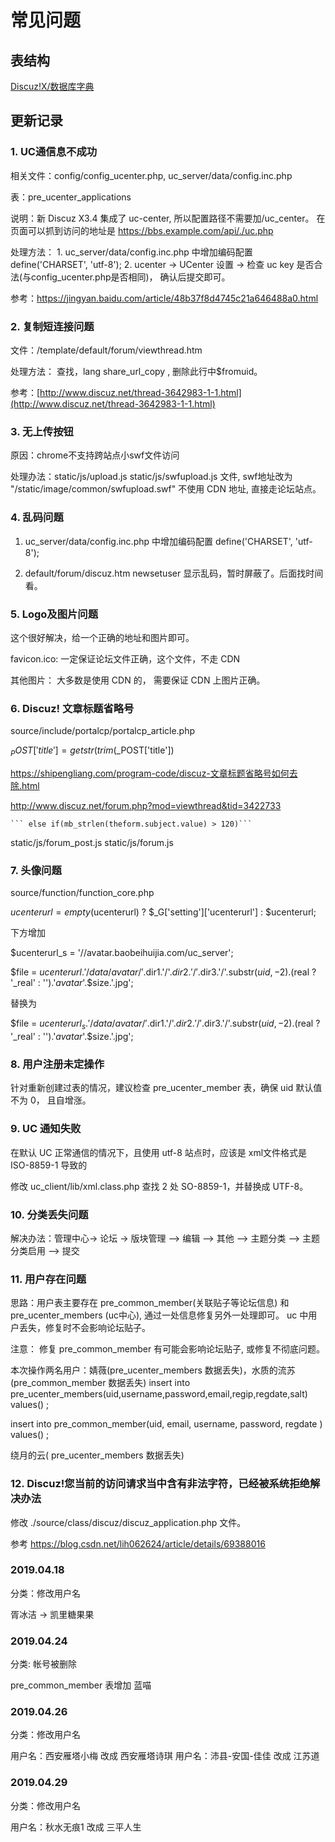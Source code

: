# 常见问题

## 表结构

[Discuz!X/数据库字典](http://wiki.blueidea.com/index.php?title=Discuz!X/数据库字典)


## 更新记录

### 1. UC通信息不成功

相关文件：config/config_ucenter.php, uc_server/data/config.inc.php

表：pre_ucenter_applications

说明：新 Discuz X3.4 集成了 uc-center, 所以配置路径不需要加/uc_center。 在页面可以抓到访问的地址是 https://bbs.example.com/api/./uc.php

处理方法：
	1. uc_server/data/config.inc.php 中增加编码配置 define('CHARSET', 'utf-8');
	2. ucenter -> UCenter 设置 -> 检查 uc key 是否合法(与config_ucenter.php是否相同)， 确认后提交即可。

参考：https://jingyan.baidu.com/article/48b37f8d4745c21a646488a0.html


### 2. 复制短连接问题

文件：/template/default/forum/viewthread.htm

处理方法： 查找，lang share_url_copy , 删除此行中$fromuid。

参考：[http://www.discuz.net/thread-3642983-1-1.html](http://www.discuz.net/thread-3642983-1-1.html)


### 3. 无上传按钮

原因：chrome不支持跨站点小swf文件访问

处理办法：static/js/upload.js static/js/swfupload.js 文件,  swf地址改为 "/static/image/common/swfupload.swf" 不使用 CDN 地址, 直接走论坛站点。


### 4. 乱码问题

1. uc_server/data/config.inc.php 中增加编码配置 define('CHARSET', 'utf-8');

2. default/forum/discuz.htm newsetuser 显示乱码，暂时屏蔽了。后面找时间看。

### 5. Logo及图片问题

这个很好解决，给一个正确的地址和图片即可。

favicon.ico: 一定保证论坛文件正确，这个文件，不走 CDN

其他图片： 大多数是使用 CDN 的， 需要保证 CDN 上图片正确。


### 6. Discuz! 文章标题省略号

source/include/portalcp/portalcp_article.php

$_POST['title'] = getstr(trim($_POST['title'])

https://shipengliang.com/program-code/discuz-文章标题省略号如何去除.html

http://www.discuz.net/forum.php?mod=viewthread&tid=3422733

	``` else if(mb_strlen(theform.subject.value) > 120)```
static/js/forum_post.js
static/js/forum.js



### 7. 头像问题

source/function/function_core.php

$ucenterurl = empty($ucenterurl) ? $_G['setting']['ucenterurl'] : $ucenterurl;

下方增加

$ucenterurl_s = '//avatar.baobeihuijia.com/uc_server';

$file = $ucenterurl.'/data/avatar/'.$dir1.'/'.$dir2.'/'.$dir3.'/'.substr($uid, -2).($real ? '_real' : '').'_avatar_'.$size.'.jpg';

替换为

$file = $ucenterurl_s.'/data/avatar/'.$dir1.'/'.$dir2.'/'.$dir3.'/'.substr($uid, -2).($real ? '_real' : '').'_avatar_'.$size.'.jpg';


### 8. 用户注册未定操作

针对重新创建过表的情况，建议检查 pre_ucenter_member 表，确保 uid 默认值不为 0， 且自增涨。


### 9. UC 通知失败

在默认 UC 正常通信的情况下，且使用 utf-8 站点时，应该是 xml文件格式是 ISO-8859-1 导致的

修改 uc_client/lib/xml.class.php 查找 2 处 SO-8859-1，并替换成 UTF-8。

### 10. 分类丢失问题

解决办法：管理中心-> 论坛 ->   版块管理  --> 编辑  --> 其他 --> 主题分类 --> 主题分类启用 --> 提交

### 11. 用户存在问题

思路：用户表主要存在 pre_common_member(关联贴子等论坛信息) 和 pre_ucenter_members (uc中心), 通过一处信息修复另外一处理即可。 uc 中用户丢失，修复时不会影响论坛贴子。

注意： 修复 pre_common_member 有可能会影响论坛贴子, 或修复不彻底问题。

本次操作两名用户：婧薇(pre_ucenter_members 数据丢失)，水质的流苏(pre_common_member 数据丢失)
insert into pre_ucenter_members(uid,username,password,email,regip,regdate,salt) values() ;

insert into  pre_common_member(uid, email, username, password, regdate ) values() ;

绕月的云( pre_ucenter_members 数据丢失)

### 12. Discuz!您当前的访问请求当中含有非法字符，已经被系统拒绝解决办法

修改 ./source/class/discuz/discuz_application.php 文件。

参考 https://blog.csdn.net/lih062624/article/details/69388016

### 2019.04.18
  分类：修改用户名

  胥冰洁 -> 凯里糖果果

### 2019.04.24
  分类: 帐号被删除

  pre_common_member 表增加 蓝喵

### 2019.04.26
  分类：修改用户名

  用户名：西安雁塔小梅   改成 西安雁塔诗琪
  用户名：沛县-安国-佳佳 改成 江苏道

### 2019.04.29
  分类：修改用户名

  用户名：秋水无痕1  改成  三平人生
